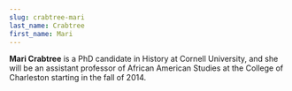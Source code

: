 ```yaml
---
slug: crabtree-mari
last_name: Crabtree
first_name: Mari
---
```

**Mari Crabtree** is a PhD candidate in History at Cornell University, and she will be an assistant professor of African American Studies at the College of Charleston starting in the fall of 2014.